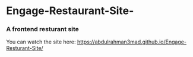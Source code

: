# Engage-Restaurant-Site-
### A frontend resturant site 

You can watch the site here:
https://abdulrahman3mad.github.io/Engage-Resturant-Site/

